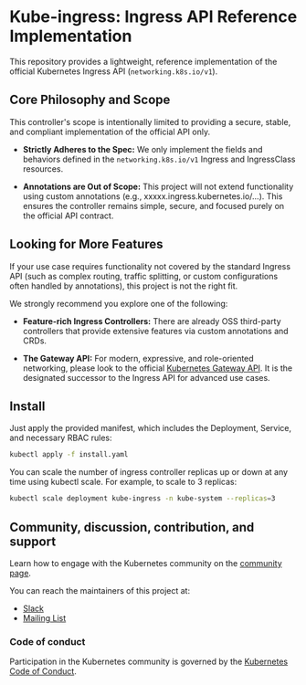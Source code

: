 # Kube-ingress: Ingress API Reference Implementation

This repository provides a lightweight, reference implementation of the official Kubernetes Ingress API (`networking.k8s.io/v1`).

## Core Philosophy and Scope

This controller's scope is intentionally limited to providing a secure, stable, and compliant implementation of the official API only.

* **Strictly Adheres to the Spec:** We only implement the fields and behaviors defined in the `networking.k8s.io/v1` Ingress and IngressClass resources.

* **Annotations are Out of Scope:** This project will not extend functionality using custom annotations (e.g., xxxxx.ingress.kubernetes.io/...). This ensures the controller remains simple, secure, and focused purely on the official API contract.

## Looking for More Features

If your use case requires functionality not covered by the standard Ingress API (such as complex routing, traffic splitting, or custom configurations often handled by annotations), this project is not the right fit.

We strongly recommend you explore one of the following:

* **Feature-rich Ingress Controllers:** There are already OSS third-party controllers that provide extensive features via custom annotations and CRDs.

* **The Gateway API:** For modern, expressive, and role-oriented networking, please look to the official [Kubernetes Gateway API](https://gateway-api.sigs.k8s.io/). It is the designated successor to the Ingress API for advanced use cases.

## Install

Just apply the provided manifest, which includes the Deployment, Service, and necessary RBAC rules:

```sh
kubectl apply -f install.yaml
```

You can scale the number of ingress controller replicas up or down at any time using kubectl scale. For example, to scale to 3 replicas:

```sh
kubectl scale deployment kube-ingress -n kube-system --replicas=3
```

## Community, discussion, contribution, and support

Learn how to engage with the Kubernetes community on the [community page](http://kubernetes.io/community/).

You can reach the maintainers of this project at:

- [Slack](https://slack.k8s.io/)
- [Mailing List](https://groups.google.com/a/kubernetes.io/g/dev)

### Code of conduct

Participation in the Kubernetes community is governed by the [Kubernetes Code of Conduct](code-of-conduct.md).

[owners]: https://git.k8s.io/community/contributors/guide/owners.md
[Creative Commons 4.0]: https://git.k8s.io/website/LICENSE
